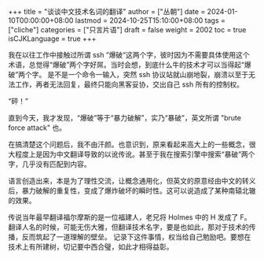 +++
title = "谈谈中文技术名词的翻译"
author = ["丛朝"]
date = 2024-01-10T00:00:00+08:00
lastmod = 2024-10-25T15:10:00+08:00
tags = ["cliche"]
categories = ["只言片语"]
draft = false
weight = 2002
toc = true
isCJKLanguage = true
+++

我在以往工作中接触过所谓 ssh ”爆破“这两个字，彼时因为不需要具体使用这个术语，总觉得“爆破”两个字好屌。当时会想，到底什么牛的技术才可以当得起“爆破”两个字。
是不是一个命令一输入，突然 ssh 协议站就山崩地裂，崩溃以至于无法工作，再者无法回复，最终只能向黑客妥协，交出自己 ssh 所有的控制权。

“砰！”

直到今天，我才发现，“爆破”等于“暴力破解”，实乃“暴破”，英文所谓 "brute force attack" 也。

在搞清楚这个问题后，我不由汗颜。也意识到，原来看起来高大上的一些概念，很大程度上是因为中文翻译导致的以讹传讹。甚至于我在搜索引擎中搜索“暴破”两个字，几乎没有匹配到内容。

语言创造出来，本是为了理性交流，让概念通用化，但英文的原意经由中文的转义后，暴力破解的重复性，变成了爆炸破坏的瞬时性。这可以说造成了某种南辕北辙的效果。

传说当年最早翻译福尔摩斯的是一位福建人，老兄将 Holmes 中的 H 发成了 F。翻译人名的时候，可能无伤大雅，但翻译技术名字，要是也如此，那对于技术的传播，反而筑起了一道理解的壁垒。
记录下这件事情，权当给自己勉励吧。要想在技术上有所建树，切记要中西合璧，如此才相得益彰。
